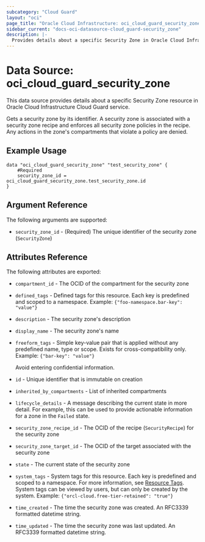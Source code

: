 ```yaml
---
subcategory: "Cloud Guard"
layout: "oci"
page_title: "Oracle Cloud Infrastructure: oci_cloud_guard_security_zone"
sidebar_current: "docs-oci-datasource-cloud_guard-security_zone"
description: |-
  Provides details about a specific Security Zone in Oracle Cloud Infrastructure Cloud Guard service
---
```


# Data Source: oci_cloud_guard_security_zone
This data source provides details about a specific Security Zone resource in Oracle Cloud Infrastructure Cloud Guard service.

Gets a security zone by its identifier. A security zone is associated with a security zone recipe and enforces all security zone policies in the recipe. Any actions in the zone's compartments that violate a policy are denied.

## Example Usage

```hcl
data "oci_cloud_guard_security_zone" "test_security_zone" {
	#Required
	security_zone_id = oci_cloud_guard_security_zone.test_security_zone.id
}
```

## Argument Reference

The following arguments are supported:

* `security_zone_id` - (Required) The unique identifier of the security zone (`SecurityZone`)


## Attributes Reference

The following attributes are exported:

* `compartment_id` - The OCID of the compartment for the security zone
* `defined_tags` - Defined tags for this resource. Each key is predefined and scoped to a namespace. Example: `{"foo-namespace.bar-key": "value"}` 
* `description` - The security zone's description
* `display_name` - The security zone's name
* `freeform_tags` - Simple key-value pair that is applied without any predefined name, type or scope. Exists for cross-compatibility only. Example: `{"bar-key": "value"}`

	Avoid entering confidential information. 
* `id` - Unique identifier that is immutable on creation
* `inherited_by_compartments` - List of inherited compartments
* `lifecycle_details` - A message describing the current state in more detail. For example, this can be used to provide actionable information for a zone in the `Failed` state.
* `security_zone_recipe_id` - The OCID of the recipe (`SecurityRecipe`) for the security zone
* `security_zone_target_id` - The OCID of the target associated with the security zone
* `state` - The current state of the security zone
* `system_tags` - System tags for this resource. Each key is predefined and scoped to a namespace. For more information, see [Resource Tags](https://docs.cloud.oracle.com/iaas/Content/General/Concepts/resourcetags.htm). System tags can be viewed by users, but can only be created by the system.  Example: `{"orcl-cloud.free-tier-retained": "true"}` 
* `time_created` - The time the security zone was created. An RFC3339 formatted datetime string.
* `time_updated` - The time the security zone was last updated. An RFC3339 formatted datetime string.

